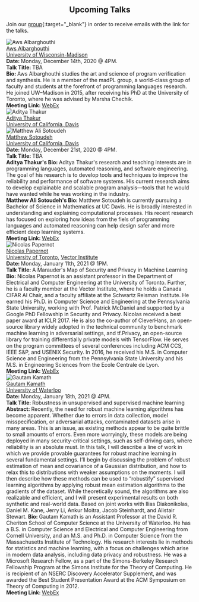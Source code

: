 <h2 style="text-align:center"> Upcoming Talks </h2>

Join our [group](https://groups.google.com/forum/#!forum/ml_logic_seminar/join 
){:target="_blank"} in order to receive emails with the link for the talks.

<div class="talks">  
  <!-- Aws -->
  <div class="talk" id="aws">
        <div class="speakerInfo"> 
            <img alt="Aws Albarghouthi" src="{{site.baseurl}}/assets/img/aws.jpg">
      <br>
      <a href="http://pages.cs.wisc.edu/~aws/" target="_blank">Aws Albarghouthi</a> 
      <br>
      <a href="https://www.wisc.edu/" target="_blank">University of Wisconsin-Madison</a>
    </div>
    <div class="talkInfo"> 
              <strong> Date: </strong> Monday, December 14th, 2020 @ 4PM.
      <br>
<strong> Talk Title: </strong> TBA
     <br>
      <strong> Bio: </strong> Aws Albarghouthi studies the art and science of program verification and synthesis. He is a member of the madPL group, a world-class group of faculty and students at the forefront of programming languages research. He joined UW–Madison in 2015, after receiving his PhD at the University of Toronto, where he was advised by Marsha Chechik.
      <br>
      <strong> Meeting Link: </strong> <a href="https://uwaterloo.webex.com/uwaterloo/j.php?MTID=m9457308fe0c342d8bbbdc1062a2ff5cc" target="_blank">WebEx</a>
    </div>
  </div>

  <!-- Aditya and Matthew -->
  <div class="talk" id="aditya">
    <div class="speakerInfo"> 
      <img alt="Aditya Thakur" src="{{site.baseurl}}/assets/img/aditya.jpg">
      <br>
      <a href="http://thakur.cs.ucdavis.edu/" target="_blank">Aditya Thakur</a> 
      <br>
      <a href="https://www.ucdavis.edu/" target="_blank">University of California, Davis</a>
      <br>
      <img alt="Matthew Ali Sotoudeh" src="{{site.baseurl}}/assets/img/sotoudeh.jpg">
      <br>
      <a href="https://masot.net/" target="_blank">Matthew Sotoudeh</a> 
      <br>
      <a href="https://www.ucdavis.edu/" target="_blank">University of California, Davis</a>
    </div>
    <div class="talkInfo"> 
              <strong> Date: </strong> Monday, December 21st, 2020 @ 4PM.
      <br>
<strong> Talk Title: </strong> TBA
     <br>
      <strong>Aditya Thakur's Bio: </strong> Aditya Thakur's research and teaching interests are in programming languages, automated reasoning, and software engineering. The goal of his research is to develop tools and techniques to improve the reliability and performance of software systems. His current research aims to develop explainable and scalable program analysis—tools that he would have wanted while he was working in the industry.
      <br>
      <strong>Matthew Ali Sotoudeh's Bio: </strong> Matthew Sotoudeh is currently pursuing a Bachelor of Science in Mathematics at UC Davis. He is broadly interested in understanding and explaining computational processes. His recent research has focused on exploring how ideas from the fiels of programming languages and automated reasoning can help design safer and more efficient deep learning systems. 
      <br>      
      <strong> Meeting Link: </strong><a href="https://uwaterloo.webex.com/uwaterloo/j.php?MTID=mc8a3f4b8656c02643da37f3460c03a12" target="_blank">WebEx</a>
    </div>
  </div>

  <!-- Nicolas -->
  <div class="talk" id="nicolas">
    <div class="speakerInfo"> 
                <img alt="Nicolas Papernot" src="{{site.baseurl}}/assets/img/nicolas.png">
      <br>
      <a href="https://www.papernot.fr/" target="_blank">Nicolas Papernot</a> 
      <br>
      <a href="https://www.utoronto.ca/" target="_blank">University of Toronto</a>, <a href="https://vectorinstitute.ai/" target="_blank">Vector Institute</a>
    </div>
    <div class="talkInfo"> 
              <strong> Date: </strong> Monday, January 11th, 2021 @ 1PM.
      <br>
<strong> Talk Title: </strong> A Marauder's Map of Security and Privacy in Machine Learning 
     <br>
      <strong> Bio: </strong> Nicolas Papernot is an assistant professor in the Department of Electrical and Computer Engineering at the University of Toronto. Further, he is a faculty member at the Vector Institute, where he holds a Canada CIFAR AI Chair, and a faculty affiliate at the Schwartz Reisman Institute. He earned his Ph.D. in Computer Science and Engineering at the Pennsylvania State University, working with Prof. Patrick McDaniel and supported by a Google PhD Fellowship in Security and Privacy. Nicolas received a best paper award at ICLR 2017. He is also the co-author of CleverHans, an open-source library widely adopted in the technical community to benchmark machine learning in adversarial settings, and tf.Privacy, an open-source library for training differentially private models with TensorFlow. He serves on the program committees of several conferences including ACM CCS, IEEE S&P, and USENIX Security. In 2016, he received his M.S. in Computer Science and Engineering from the Pennsylvania State University and his M.S. in Engineering Sciences from the Ecole Centrale de Lyon.
      <br>
      <strong> Meeting Link: </strong><a href="https://uwaterloo.webex.com/uwaterloo/j.php?MTID=mdfea3aea83ff27b0356dc62a164a3ea7" target="_blank">WebEx</a>
    </div>
  </div>
  
  <!-- Gautam -->
  <div class="talk" id="gautam">
    <div class="speakerInfo"> 
                <img alt="Gautam Kamath" src="{{site.baseurl}}/assets/img/gautam.jpg">
      <br>
      <a href="http://www.gautamkamath.com/" target="_blank">Gautam Kamath</a> 
      <br>
      <a href="https://uwaterloo.ca/" target="_blank">University of Waterloo</a>
    </div>
    <div class="talkInfo"> 
              <strong> Date: </strong> Monday, January 18th, 2021 @ 4PM.
      <br>
<strong> Talk Title: </strong> Robustness in unsupervised and supervised machine learning
     <br>
      <strong> Abstract: </strong> Recently, the need for robust machine learning algorithms has become apparent. Whether due to errors in data collection, model
misspecification, or adversarial attacks, contaminated datasets arise in many areas. This is an issue, as existing methods appear to be quite
brittle to small amounts of errors. Even more worryingly, these models are being deployed in many security-critical settings, such as
self-driving cars, where reliability is an absolute must. In this talk, I will describe a line of work in which we provide provable guarantees for robust machine learning in several fundamental settings. I’ll begin by discussing the problem of robust estimation of mean and covariance of a Gaussian distribution, and how to relax this to distributions with weaker assumptions on the moments. I will then describe how these methods can be used to “robustify” supervised learning algorithms by applying robust mean estimation algorithms to the gradients of the dataset. While theoretically sound, the algorithms are also realizable and efficient, and I will present experimental results on both synthetic and real-world data. Based on joint works with Ilias Diakonikolas, Daniel M. Kane, Jerry Li,
Ankur Moitra, Jacob Steinhardt, and Alistair Stewart. 
      <strong> Bio: </strong> Gautam Kamath is an Assistant Professor at the David R. Cheriton School of Computer Science at the University of Waterloo. He has a B.S. in Computer Science and Electrical and Computer Engineering from Cornell University, and an M.S. and Ph.D. in Computer Science from the Massachusetts Institute of Technology. His research interests lie in methods for statistics and machine learning, with a focus on challenges which arise in modern data
analysis, including data privacy and robustness. He was a Microsoft Research Fellow, as a part of the Simons-Berkeley Research Fellowship Program at the Simons Institute for the Theory of Computing. He is recipient of an NSERC Discovery Accelerator Supplement, and was awarded the Best Student Presentation Award at the ACM Symposium on Theory of Computing in 2012.
      <br>
      <strong> Meeting Link: </strong><a href="https://uwaterloo.webex.com/uwaterloo/j.php?MTID=m47a8b947775cdec84fd27d1a56d8bcb3" target="_blank">WebEx</a>
    </div>
  </div>
</div>
